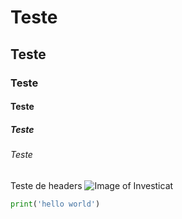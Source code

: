 # Teste
## Teste
### Teste
#### Teste
##### Teste
###### Teste

Teste de headers
![Image of Investicat](https://octodex.github.com/images/privateinvestocat.jpg)

``` python
print('hello world')
```

